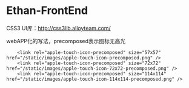 Ethan-FrontEnd
==============

CSS3 UI库：http://css3lib.alloyteam.com/

webAPP化的写法，precomposed表示图标无高光

        <link rel="apple-touch-icon-precomposed" size="57x57" href="/static/images/apple-touch-icon-precomposed.png" />
        <link rel="apple-touch-icon-precomposed" size="72x72" href="/static/images/apple-touch-icon-72x72-precomposed.png" />
        <link rel="apple-touch-icon-precomposed" size="114x114" href="/static/images/apple-touch-icon-114x114-precomposed.png" />